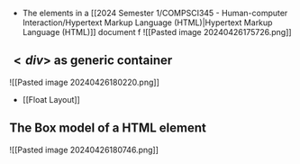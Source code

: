 - The elements in a [[2024 Semester 1/COMPSCI345 - Human-computer Interaction/Hypertext Markup Language (HTML)|Hypertext Markup Language (HTML)]] document f
![[Pasted image 20240426175726.png]]
## $<div>$ as generic container
![[Pasted image 20240426180220.png]]
- [[Float Layout]]
## The Box model of a HTML element
![[Pasted image 20240426180746.png]]


